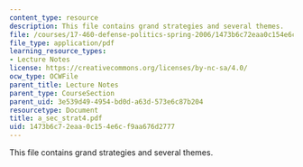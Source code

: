 ```yaml
---
content_type: resource
description: This file contains grand strategies and several themes.
file: /courses/17-460-defense-politics-spring-2006/1473b6c72eaa0c154e6cf9aa676d2777_a_sec_strat4.pdf
file_type: application/pdf
learning_resource_types:
- Lecture Notes
license: https://creativecommons.org/licenses/by-nc-sa/4.0/
ocw_type: OCWFile
parent_title: Lecture Notes
parent_type: CourseSection
parent_uid: 3e539d49-4954-bd0d-a63d-573e6c87b204
resourcetype: Document
title: a_sec_strat4.pdf
uid: 1473b6c7-2eaa-0c15-4e6c-f9aa676d2777
---
```

This file contains grand strategies and several themes.